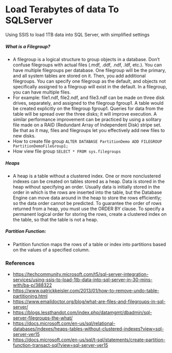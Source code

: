 # Load Terabytes of data To SQLServer
Using SSIS to load 1TB data into SQL Server, with simplified settings

##### What is a Filegroup?
* A filegroup is a logical structure to group objects in a database. Don’t confuse filegroups with actual files (.mdf, .ddf, .ndf, .ldf, etc.). You can have multiple filegroups per database. One filegroup will be the primary, and all system tables are stored on it. Then, you add additional filegroups. You can specify one filegroup as the default, and objects not specifically assigned to a filegroup will exist in the default. In a filegroup, you can have multiple files.
* For example: file1.ndf, file2.ndf, and file3.ndf can be made on three disk drives, separately, and assigned to the filegroup fgroup1. A table would be created explicitly on the filegroup fgroup1. Queries for data from the table will be spread over the three disks; it will improve execution. A similar performance improvement can be practiced by using a solitary file made on a RAID (Redundant Array of Independent Disk) stripe set. Be that as it may, files and filegroups let you effectively add new files to new disks.
* How to create file group
   ```ALTER DATABASE PartitionDemo ADD FILEGROUP PartitionDemoFileGroup1;```
 * How view file group
   ```SELECT * FROM sys.filegroups```

##### Heaps
* A heap is a table without a clustered index. One or more nonclustered indexes can be created on tables stored as a heap. Data is stored in the heap without specifying an order. Usually data is initially stored in the order in which is the rows are inserted into the table, but the Database Engine can move data around in the heap to store the rows efficiently; so the data order cannot be predicted. To guarantee the order of rows returned from a heap, you must use the ORDER BY clause. To specify a permanent logical order for storing the rows, create a clustered index on the table, so that the table is not a heap.

#####  Partition Function:
* Partition function maps the rows of a table or index into partitions based on the values of a specified column.
  
### References
* https://techcommunity.microsoft.com/t5/sql-server-integration-services/using-ssis-to-load-1tb-data-into-sql-server-in-30-mins-with/ba-p/388322
* https://www.patrickkeisler.com/2013/01/how-to-remove-undo-table-partitioning.html
* https://www.emaildoctor.org/blog/what-are-files-and-filegroups-in-sql-server/
* https://blogs.lessthandot.com/index.php/datamgmt/dbadmin/sql-server-filegroups-the-what/
* https://docs.microsoft.com/en-us/sql/relational-databases/indexes/heaps-tables-without-clustered-indexes?view=sql-server-ver15
* https://docs.microsoft.com/en-us/sql/t-sql/statements/create-partition-function-transact-sql?view=sql-server-ver15
